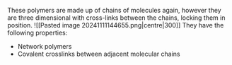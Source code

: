 These polymers are made up of chains of molecules again, however they are three dimensional with cross-links between the chains, locking them in position.
![[Pasted image 20241111144655.png|centre|300]]
They have the following properties:
- Network polymers
- Covalent crosslinks between adjacent molecular chains